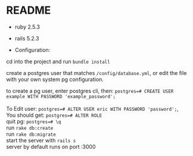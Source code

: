 # README

* ruby 2.5.3
* rails 5.2.3

* Configuration:

cd into the project and run `bundle install`

create a postgres user that matches `/config/database.yml`, or edit the file with your own system pg configuration.<br/>

to create a pg user, enter postgres cli, then: `postgres=# CREATE USER example WITH PASSWORD 'example_password';`<br/>
<br/>
To Edit user: `postgres=# ALTER USER eric WITH PASSWORD 'password';`,
<br/>
You should get: `postgres=# ALTER ROLE`
<br/>
quit pg: `postgres=# \q`
<br/>
run `rake db:create`
<br/>
run `rake db:migrate`
<br/>
start the server with `rails s` 
<br/>
server by default runs on port :3000
<br/>



